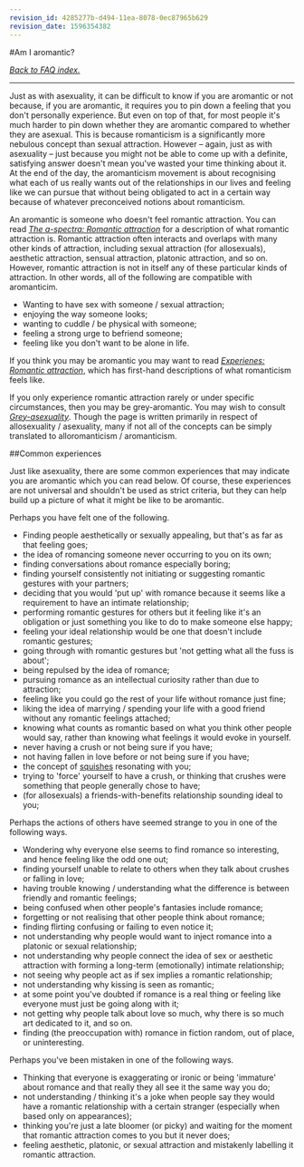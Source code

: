 ```yaml
---
revision_id: 4285277b-d494-11ea-8078-0ec87965b629
revision_date: 1596354382
---
```


#Am I aromantic?

[*Back to FAQ index.*](https://www.reddit.com/r/asexuality/wiki/faq)

---

Just as with asexuality, it can be difficult to know if you are aromantic or not because, if you are aromantic, it requires you to pin down a feeling that you don't personally experience. But even on top of that, for most people it's much harder to pin down whether they are aromantic compared to whether they are asexual. This is because romanticism is a significantly more nebulous concept than sexual attraction. However – again, just as with asexuality – just because you might not be able to come up with a definite, satisfying answer doesn't mean you've wasted your time thinking about it. At the end of the day, the aromanticism movement is about recognising what each of us really wants out of the relationships in our lives and feeling like we can pursue that without being obligated to act in a certain way because of whatever preconceived notions about romanticism.

An aromantic is someone who doesn't feel romantic attraction. You can read [*The a-spectra: Romantic attraction*](https://www.reddit.com/r/asexuality/wiki/the_spectra#wiki_romantic_attraction) for a description of what romantic attraction is. Romantic attraction often interacts and overlaps with many other kinds of attraction, including sexual attraction (for allosexuals), aesthetic attraction, sensual attraction, platonic attraction, and so on. However, romantic attraction is not in itself any of these particular kinds of attraction. In other words, all of the following are compatible with aromanticim.

* Wanting to have sex with someone / sexual attraction;
* enjoying the way someone looks;
* wanting to cuddle / be physical with someone;
* feeling a strong urge to befriend someone;
* feeling like you don't want to be alone in life.

If you think you may be aromantic you may want to read [*Experienes: Romantic attraction*](https://www.reddit.com/r/asexuality/wiki/experiences#wiki_romantic_attraction), which has first-hand descriptions of what romanticism feels like.

If you only experience romantic attraction rarely or under specific circumstances, then you may be grey-aromantic. You may wish to consult [*Grey-asexuality*](https://www.reddit.com/r/asexuality/wiki/grey-asexuality). Though the page is written primarily in respect of allosexuality / asexuality, many if not all of the concepts can be simply translated to alloromanticism / aromanticism.

##Common experiences

Just like asexuality, there are some common experiences that may indicate you are aromantic which you can read below. Of course, these experiences are not universal and shouldn't be used as strict criteria, but they can help build up a picture of what it might be like to be aromantic.

Perhaps you have felt one of the following.

* Finding people aesthetically or sexually appealing, but that's as far as that feeling goes;
* the idea of romancing someone never occurring to you on its own;
* finding conversations about romance especially boring;
* finding yourself consistently not initiating or suggesting romantic gestures with your partners;
* deciding that you would 'put up' with romance because it seems like a requirement to have an intimate relationship;
* performing romantic gestures for others but it feeling like it's an obligation or just something you like to do to make someone else happy;
* feeling your ideal relationship would be one that doesn't include romantic gestures;
* going through with romantic gestures but 'not getting what all the fuss is about';
* being repulsed by the idea of romance;
* pursuing romance as an intellectual curiosity rather than due to attraction;
* feeling like you could go the rest of your life without romance just fine;
* liking the idea of marrying / spending your life with a good friend without any romantic feelings attached;
* knowing what counts as romantic based on what you think other people would say, rather than knowing what feelings it would evoke in yourself.
* never having a crush or not being sure if you have;
* not having fallen in love before or not being sure if you have;
* the concept of [squishes](https://www.reddit.com/r/asexuality/wiki/the_spectra#wiki_squishes) resonating with you;
* trying to 'force' yourself to have a crush, or thinking that crushes were something that people generally chose to have;
* (for allosexuals) a friends-with-benefits relationship sounding ideal to you;


Perhaps the actions of others have seemed strange to you in one of the following ways.

* Wondering why everyone else seems to find romance so interesting, and hence feeling like the odd one out;
* finding yourself unable to relate to others when they talk about crushes or falling in love;
* having trouble knowing / understanding what the difference is between friendly and romantic feelings;
* being confused when other people's fantasies include romance;
* forgetting or not realising that other people think about romance;
* finding flirting confusing or failing to even notice it;
* not understanding why people would want to inject romance into a platonic or sexual relationship;
* not understanding why people connect the idea of sex or aesthetic attraction with forming a long-term (emotionally) intimate relationship;
* not seeing why people act as if sex implies a romantic relationship;
* not understanding why kissing is seen as romantic;
* at some point you've doubted if romance is a real thing or feeling like everyone must just be going along with it;
* not getting why people talk about love so much, why there is so much art dedicated to it, and so on.
* finding (the preoccupation with) romance in fiction random, out of place, or uninteresting.

Perhaps you've been mistaken in one of the following ways.

* Thinking that everyone is exaggerating or ironic or being 'immature' about romance and that really they all see it the same way you do;
* not understanding / thinking it's a joke when people say they would have a romantic relationship with a certain stranger (especially when based only on appearances);
* thinking you're just a late bloomer (or picky) and waiting for the moment that romantic attraction comes to you but it never does;
* feeling aesthetic, platonic, or sexual attraction and mistakenly labelling it romantic attraction.